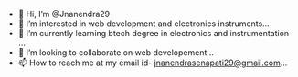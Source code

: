 - 👋 Hi, I’m @Jnanendra29
- 👀 I’m interested in web development and electronics instruments...
- 🌱 I’m currently learning btech degree in electronics and instrumentation ...
- 💞️ I’m looking to collaborate on web developement...
- 📫 How to reach me at my email id- jnanendrasenapati29@gmail.com...

<!---
Jnanendra29/Jnanendra29 is a ✨ special ✨ repository because its `README.md` (this file) appears on your GitHub profile.
You can click the Preview link to take a look at your changes.
--->
